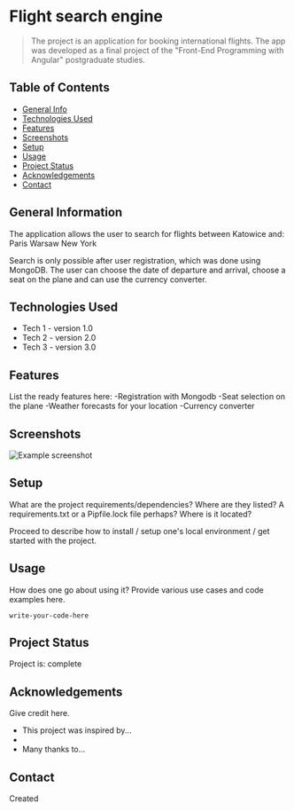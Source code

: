# Flight search engine
> The project is an application for booking international flights. The app was developed as a final project of the "Front-End Programming with Angular" postgraduate studies.

## Table of Contents
* [General Info](#general-information)
* [Technologies Used](#technologies-used)
* [Features](#features)
* [Screenshots](#screenshots)
* [Setup](#setup)
* [Usage](#usage)
* [Project Status](#project-status)
* [Acknowledgements](#acknowledgements)
* [Contact](#contact)

## General Information
The application allows the user to search for flights between Katowice and:
Paris
Warsaw
New York

Search is only possible after user registration, which was done using MongoDB.
The user can choose the date of departure and arrival, choose a seat on the plane and can use the currency converter.

## Technologies Used
- Tech 1 - version 1.0
- Tech 2 - version 2.0
- Tech 3 - version 3.0


## Features
List the ready features here:
-Registration with Mongodb
-Seat selection on the plane
-Weather forecasts for your location
-Currency converter


## Screenshots
![Example screenshot](./img/screenshot.png)
<!-- If you have screenshots you'd like to share, include them here. -->


## Setup
What are the project requirements/dependencies? Where are they listed? A requirements.txt or a Pipfile.lock file perhaps? Where is it located?

Proceed to describe how to install / setup one's local environment / get started with the project.


## Usage
How does one go about using it?
Provide various use cases and code examples here.

`write-your-code-here`

## Project Status
Project is: complete

## Acknowledgements
Give credit here.
- This project was inspired by...
- 
- Many thanks to...


## Contact
Created 


<!-- Optional -->
<!-- ## License -->
<!-- This project is open source and available under the [... License](). -->

<!-- You don't have to include all sections - just the one's relevant to your project -->
